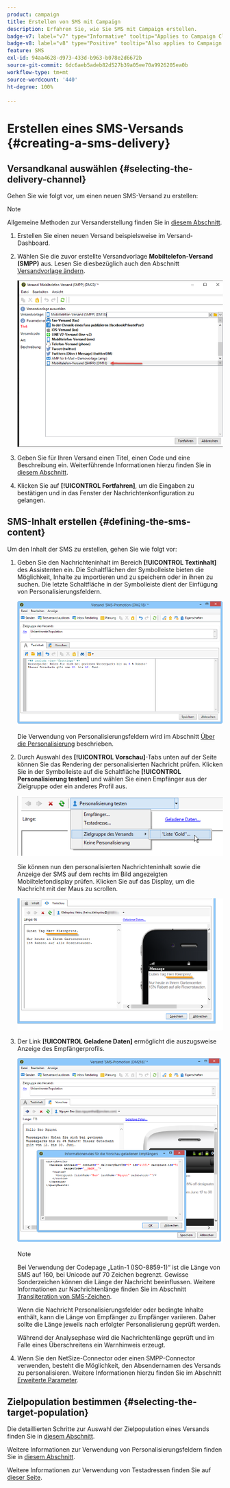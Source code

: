 ```yaml
---
product: campaign
title: Erstellen von SMS mit Campaign
description: Erfahren Sie, wie Sie SMS mit Campaign erstellen.
badge-v7: label="v7" type="Informative" tooltip="Applies to Campaign Classic v7"
badge-v8: label="v8" type="Positive" tooltip="Also applies to Campaign v8"
feature: SMS
exl-id: 94aa4628-d973-433d-b963-b078e2d6672b
source-git-commit: 6dc6aeb5adeb82d527b39a05ee70a9926205ea0b
workflow-type: tm+mt
source-wordcount: '440'
ht-degree: 100%

---
```


# Erstellen eines SMS-Versands {#creating-a-sms-delivery}



## Versandkanal auswählen {#selecting-the-delivery-channel}

Gehen Sie wie folgt vor, um einen neuen SMS-Versand zu erstellen:

>[!NOTE]
>
>Allgemeine Methoden zur Versanderstellung finden Sie in [diesem Abschnitt](steps-about-delivery-creation-steps.md).

1. Erstellen Sie einen neuen Versand beispielsweise im Versand-Dashboard.
1. Wählen Sie die zuvor erstellte Versandvorlage **Mobiltelefon-Versand (SMPP)** aus. Lesen Sie diesbezüglich auch den Abschnitt [Versandvorlage ändern](sms-set-up.md#changing-the-delivery-template).

   ![](assets/s_user_mobile_wizard.png)

1. Geben Sie für Ihren Versand einen Titel, einen Code und eine Beschreibung ein. Weiterführende Informationen hierzu finden Sie in [diesem Abschnitt](steps-create-and-identify-the-delivery.md#identifying-the-delivery).
1. Klicken Sie auf **[!UICONTROL Fortfahren]**, um die Eingaben zu bestätigen und in das Fenster der Nachrichtenkonfiguration zu gelangen.

## SMS-Inhalt erstellen {#defining-the-sms-content}

Um den Inhalt der SMS zu erstellen, gehen Sie wie folgt vor:

1. Geben Sie den Nachrichteninhalt im Bereich **[!UICONTROL Textinhalt]** des Assistenten ein. Die Schaltflächen der Symbolleiste bieten die Möglichkeit, Inhalte zu importieren und zu speichern oder in ihnen zu suchen. Die letzte Schaltfläche in der Symbolleiste dient der Einfügung von Personalisierungsfeldern.

   ![](assets/s_ncs_user_wizard_sms01_138.png)

   Die Verwendung von Personalisierungsfeldern wird im Abschnitt [Über die Personalisierung](about-personalization.md) beschrieben.

1. Durch Auswahl des **[!UICONTROL Vorschau]**-Tabs unten auf der Seite können Sie das Rendering der personalisierten Nachricht prüfen. Klicken Sie in der Symbolleiste auf die Schaltfläche **[!UICONTROL Personalisierung testen]** und wählen Sie einen Empfänger aus der Zielgruppe oder ein anderes Profil aus.

   ![](assets/s_ncs_user_wizard_sms01_139.png)

   Sie können nun den personalisierten Nachrichteninhalt sowie die Anzeige der SMS auf dem rechts im Bild angezeigten Mobiltelefondisplay prüfen. Klicken Sie auf das Display, um die Nachricht mit der Maus zu scrollen.

   ![](assets/s_ncs_user_wizard_sms01_140.png)

1. Der Link **[!UICONTROL Geladene Daten]** ermöglicht die auszugsweise Anzeige des Empfängerprofils.

   ![](assets/s_user_mobile_wizard_sms_02.png)

   >[!NOTE]
   >
   >Bei Verwendung der Codepage „Latin-1 (ISO-8859-1)“ ist die Länge von SMS auf 160, bei Unicode auf 70 Zeichen begrenzt. Gewisse Sonderzeichen können die Länge der Nachricht beeinflussen. Weitere Informationen zur Nachrichtenlänge finden Sie im Abschnitt [Transliteration von SMS-Zeichen](#about-character-transliteration).
   >
   >Wenn die Nachricht Personalisierungsfelder oder bedingte Inhalte enthält, kann die Länge von Empfänger zu Empfänger variieren. Daher sollte die Länge jeweils nach erfolgter Personalisierung geprüft werden.
   >
   >Während der Analysephase wird die Nachrichtenlänge geprüft und im Falle eines Überschreitens ein Warnhinweis erzeugt.

1. Wenn Sie den NetSize-Connector oder einen SMPP-Connector verwenden, besteht die Möglichkeit, den Absendernamen des Versands zu personalisieren. Weitere Informationen hierzu finden Sie im Abschnitt [Erweiterte Parameter](#advanced-parameters).

## Zielpopulation bestimmen {#selecting-the-target-population}

Die detaillierten Schritte zur Auswahl der Zielpopulation eines Versands finden Sie in [diesem Abschnitt](steps-defining-the-target-population.md).

Weitere Informationen zur Verwendung von Personalisierungsfeldern finden Sie in [diesem Abschnitt](about-personalization.md).

Weitere Informationen zur Verwendung von Testadressen finden Sie auf [dieser Seite](about-seed-addresses.md).
